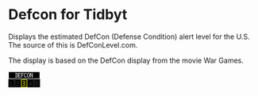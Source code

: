 # Defcon for Tidbyt

Displays the estimated DefCon (Defense Condition) alert level for the U.S. The source of this is DefConLevel.com. 

The display is based on the DefCon display from the movie War Games.

![DefCon for Tidbyt](defcon.webp)
